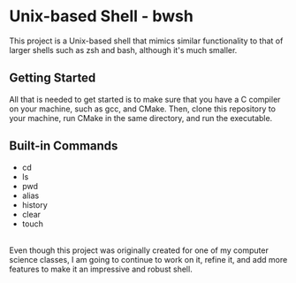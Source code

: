 # Unix-based Shell - bwsh

This project is a Unix-based shell that mimics similar functionality to that of larger shells such as zsh and bash, although it's much smaller.

## Getting Started
All that is needed to get started is to make sure that you have a C compiler on your machine, such as gcc, and CMake. Then, clone this repository to your machine, run CMake in the same
directory, and run the executable.

## Built-in Commands
* cd
* ls
* pwd
* alias
* history
* clear
* touch
<br>
Even though this project was originally created for one of my computer science classes, I am going to continue to work on it, refine it, and add more features to make it an 
impressive and robust shell.
